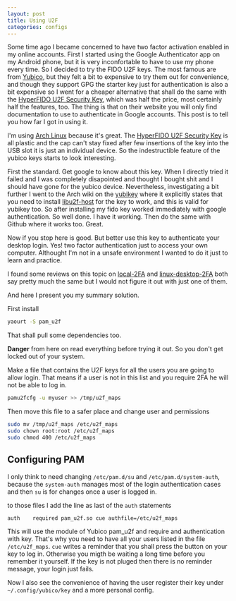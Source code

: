 ```yaml
---
layout: post
title: Using U2F
categories: configs
---
```


Some time ago I became concerned to have two factor activation enabled
in my online accounts. First I started using the Google Authenticator
app on my Android phone, but it is very inconfortable to have to use
my phone every time. So I decided to try the FIDO U2F keys. The most
famous are from [Yubico], but they felt a bit to expensive to try
them out for convenience, and though they support GPG the starter key
just for authentication is also a bit expensive so I went for a
cheaper alternative that shall do the same with the [HyperFIDO U2F
Security Key], which was half the price, most certainly half the
features, too. The thing is that on their website you will only find
documentation to use to authenticate in Google accounts. This post is
to tell you how far I got in using it.

I'm using [Arch Linux] because it's great. The [HyperFIDO U2F Security
Key] is all plastic and the cap can't stay fixed after few insertions
of the key into the USB slot it is just an individual device. So the
indestructible feature of the yubico keys starts to look interesting.

First the standard. Get google to know about this key. When I directly
tried it failed and I was completely disapointed and thought I bought
shit and I should have gone for the yubico device. Nevertheless,
investigating a bit further I went to the Arch wiki on the [yubikey] where it
explicitly states that you need to install [libu2f-host] for the key to
work, and this is valid for yubikey too. So after installing my fido
key worked immediately with google authentication. So well done. I have
it working. Then do the same with Github where it works too. Great.

Now if you stop here is good. But better use this key to authenticate
your desktop login. Yes! two factor authentication just to access your
own computer. Althought I'm not in a unsafe environment I wanted to do
it just to learn and practice.

I found some reviews on this topic on [local-2FA] and
[linux-desktop-2FA] both say pretty much the same but I would not
figure it out with just one of them.

And here I present you my summary solution.

First install

```bash
yaourt -S pam_u2f
```

That shall pull some dependencies too.

<div class="alert alert-danger">
<strong>Danger</strong> from here on read everything before trying it out. So you
don't get locked out of your system.
</div>

Make a file that contains the U2F keys for all the users you are going
to allow login. That means if a user is not in this list and you
require 2FA he will not be able to log in.

```bash
pamu2fcfg -u myuser >> /tmp/u2f_maps
```

Then move this file to a safer place and change user and permissions

```bash
sudo mv /tmp/u2f_maps /etc/u2f_maps
sudo chown root:root /etc/u2f_maps
sudo chmod 400 /etc/u2f_maps
```

## Configuring PAM

I only think to need changing `/etc/pam.d/su` and
`/etc/pam.d/system-auth`, because the `system-auth` manages most of
the login authentication cases and then `su` is for changes once a
user is logged in.

to those files I add the line as last of the `auth` statements

```bash
auth    required pam_u2f.so cue authfile=/etc/u2f_maps
```

This will use the module of Yubico pam_u2f and require and
authentication with key. That's why you need to have all your users
listed in the file `/etc/u2f_maps`. `cue` writes a reminder that you
shall press the button on your key to log in. Otherwise you migth be
waiting a long time before you remember it yourself. If the key is not
pluged then there is no reminder message, your login just fails.

Now I also see the convenience of having the user register their key
under `~/.config/yubico/key` and a more personal config.



[Arch Linux]: https://www.archlinux.org
[Yubico]: https://www.yubico.com
[HyperFIDO U2F Security Key]: https://www.hypersecu.com/products/hyperfido
[yubikey]: https://wiki.archlinux.org/index.php/yubikey
[libu2f-host]: https://www.archlinux.org/packages/?name=libu2f-host
[local-2FA]: http://seabre.github.io/blog/2015/10/17/local-two-factor-authentication-with-u2f-on-ubuntu-14-dot-04/
[linux-desktop-2FA]: http://www.mikejonesey.co.uk/security/2fa/linux-desktop-2fa-with-pam-u2f
